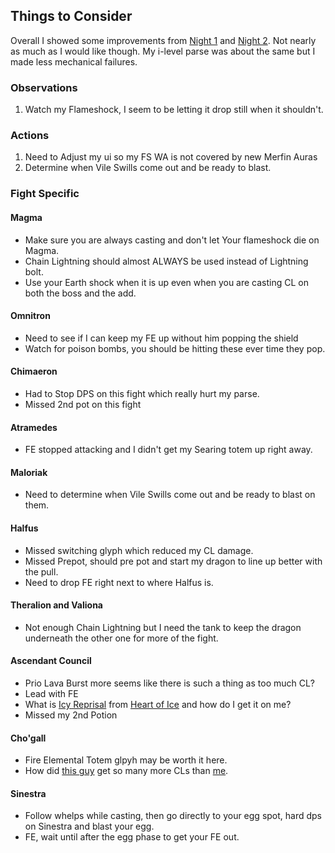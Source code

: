 ## Things to Consider
Overall I showed some improvements from [Night 1](https://classic.warcraftlogs.com/reports/bnL63RPVGjZ7CqaH) and [Night 2](https://classic.warcraftlogs.com/reports/H1Rmdj2Ggz8AqQBc). Not nearly as much as I would like though. My i-level parse was about the same but I made less mechanical failures. 

### Observations
1. Watch my Flameshock, I seem to be letting it drop still when it shouldn't. 

### Actions
1. Need to Adjust my ui so my FS WA is not covered by new Merfin Auras
1. Determine when Vile Swills come out and be ready to blast.


### Fight Specific
#### Magma
- Make sure you are always casting and don't let Your flameshock die on Magma.
- Chain Lightning should almost ALWAYS be used instead of Lightning bolt. 
- Use your Earth shock when it is up even when you are casting CL on both the boss and the add. 

#### Omnitron
- Need to see if I can keep my FE up without him popping the shield
- Watch for poison bombs, you should be hitting these ever time they pop.

#### Chimaeron
- Had to Stop DPS on this fight which really hurt my parse.
- Missed 2nd pot on this fight

#### Atramedes
- FE stopped attacking and I didn't get my Searing totem up right away.

#### Maloriak
- Need to determine when Vile Swills come out and be ready to blast on them. 

#### Halfus
- Missed switching glyph which reduced my CL damage.
- Missed Prepot, should pre pot and start my dragon to line up better with the pull.
- Need to drop FE right next to where Halfus is.

#### Theralion and Valiona
- Not enough Chain Lightning but I need the tank to keep the dragon underneath the other one for more of the fight.

#### Ascendant Council
- Prio Lava Burst more seems like there is such a thing as too much CL?
- Lead with FE
- What is [Icy Reprisal](https://classic.warcraftlogs.com/reports/XyTMpPrnqCwNftKh#fight=20&type=damage-done&source=3) from [Heart of Ice](https://www.wowhead.com/cata/spell=82665/heart-of-ice#comments) and how do I get it on me? 
- Missed my 2nd Potion

#### Cho'gall
- Fire Elemental Totem glpyh may be worth it here.
- How did [this guy](https://classic.warcraftlogs.com/reports/YD9k4CfvG3hpmjbc#fight=20&type=damage-done&source=14) get so many more CLs than [me](https://classic.warcraftlogs.com/reports/khtLzGTJpK6m2vqN#fight=27&type=damage-done&source=20).

#### Sinestra
- Follow whelps while casting, then go directly to your egg spot, hard dps on Sinestra and blast your egg.
- FE, wait until after the egg phase to get your FE out. 
